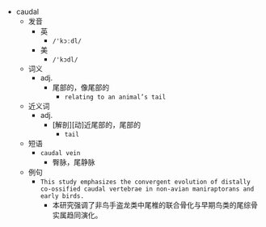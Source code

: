 - caudal
  - 发音
    - 英
      - `/'kɔːdl/`
    - 美
      - `/'kɔdl/`
  - 词义
    - adj.
      - 尾部的，像尾部的
        - `relating to an animal’s tail`
  - 近义词
    - adj.
      - [解剖][动]近尾部的，尾部的
        - `tail`
  - 短语
    - `caudal vein`
      - 臀脉，尾静脉 
  - 例句
    - `This study emphasizes the convergent evolution of distally co-ossified caudal vertebrae in non-avian maniraptorans and early birds.`
      - 本研究强调了非鸟手盗龙类中尾椎的联合骨化与早期鸟类的尾综骨实属趋同演化。

